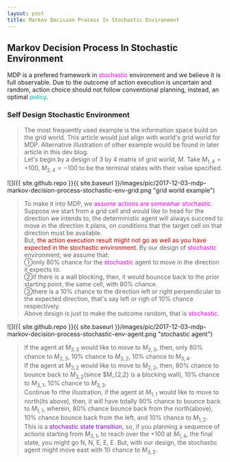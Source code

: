 ```yaml
---
layout: post
title: Markov Decision Process In Stochastic Environment
---
```


## Markov Decision Process In Stochastic Environment
<p class="message">
MDP is a prefered framework in <font color="#EB00EB">stochastic</font> environment and we believe it is full observable.  Due to the outcome of action execution is uncertain and random, action choice should not follow conventional planning, instead, an optimal <font color="#00ADAD">policy</font>.
</p>

### Self Design Stochastic Environment
>The most frequently used example is the information space build on the grid world.  This article would just align with world's grid world for MDP.  Alternative illustration of other example would be found in later article in this dev blog.  
>Let's begin by a design of 3 by 4 matrix of grid world, $M$.  Take $M_{1,4}=+100$, $M_{2,4}=-100$ to be the terminal states with their value specified.  

![]({{ site.github.repo }}{{ site.baseurl }}/images/pic/2017-12-03-mdp-markov-decision-process-stochastic-env-grid.png "grid world example")

>To make it into MDP, we <font color="#EB00EB">assume actions are somewhar stochastic</font>.  Suppose we start from a grid cell and would like to head for the direction we intends to, the deterministic agent will always succeed to move in the direction it plans, on conditions that the target cell on that direction must be available.  
>But, <font color="#C20000">the action execution result might not go as well as you have expected in the stochastic environment</font>.  By our design of <font color="#EB00EB">stochastic</font> environment, we assume that:  
>&#10112;only $80\%$ chance for the <font color="#EB00EB">stochastic</font> agent to move in the direction it expects to.  
>&#10113;if there is a wall blocking, then, it would bouncce back to the prior starting point, the same cell,  with $80\%$ chance.  
>&#10114;there is a $10\%$ chance to the direction left or right perpendicular to the expected direction, that's say left or righ of $10\%$ chance respectively.  
>Above design is just to make the outcome random, that is <font color="#EB00EB">stochastic</font>.  

![]({{ site.github.repo }}{{ site.baseurl }}/images/pic/2017-12-03-mdp-markov-decision-process-stochastic-env-agent.png "stochastic agent")

>If the agent at $M_{3,3}$ would like to move to $M_{2,3}$, then, only $80\%$ chance to $M_{2,3}$, $10\%$ chance to $M_{3,2}$, $10\%$ chance to $M_{3,4}$.  
>If the agent at $M_{3,2}$ would like to move to $M_{2,2}$, then, $80\%$ chance to bounce back to $M_{3,2}$(since $M_{2,2} is a blocking wall), $10\%$ chance to $M_{3,1}$, $10\%$ chance to $M_{3,3}$.  
>Continue fo rthe illustration, if the agent at $M_{1,1}$ would like to move to north(its above), then, it will have totally $90\%$ chance to bounce back to $M_{1,1}$, wherein, $80\%$ chance bounce back from the north(above), $10\%$ chance bounce back from the left, and $10\%$ chance to $M_{1,2}$.  
>This is a <font color="#8400E6">stochastic state transition</font>,  so, if you planning a sequence of actions starting from $M_{3,1}$, to reach over the $+100$ at $M_{1,4}$, the final state, you might go N, N, E, E, E.  But, with our design, the stochastic agent might move east with $10%$ chance to $M_{3,2}$.  

<!-- Notes -->
<!-- <font color="#00ADAD">policy</font> -->
<!-- <font color="#6100A8">full observable</font> -->
<!-- <font color="#FFAC12">partial observable</font> -->
<!-- <font color="#EB00EB">stochastic</font> -->
<!-- <font color="#8400E6">state transition</font> -->
<!-- <font color="#C20000">conclusion, finding</font> -->
<!-- <font color="green">conclusion, finding</font> -->